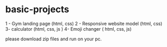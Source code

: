 # basic-projects
1 - Gym landing page  (html, css)
2 - Responsive website model  (html, css)
3- calculator   (html, css, js )
4- Emoji changer ( html, css, js)

please download zip files and run on your pc.
